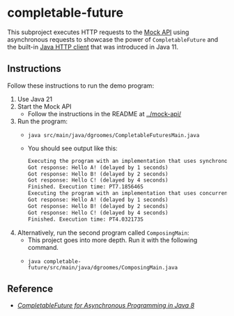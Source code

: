 # completable-future

This subproject executes HTTP requests to the [Mock API](../mock-api) using asynchronous requests to showcase the power
of `CompletableFuture` and the built-in [Java HTTP client](https://openjdk.java.net/groups/net/httpclient/intro.html) 
that was introduced in Java 11.


## Instructions

Follow these instructions to run the demo program:

1. Use Java 21
2. Start the Mock API
    * Follow the instructions in the README at [../mock-api/](../mock-api/)
3. Run the program:
   * ```shell
     java src/main/java/dgroomes/CompletableFuturesMain.java
     ```
   * You should see output like this:
     ```txt
     Executing the program with an implementation that uses synchronously executed HTTP requests. In other words, *no concurrency*.
     Got response: Hello A! (delayed by 1 seconds)
     Got response: Hello B! (delayed by 2 seconds)
     Got response: Hello C! (delayed by 4 seconds)
     Finished. Execution time: PT7.185646S
     Executing the program with an implementation that uses concurrent HTTP requests. Notice how it executes quicker than before.
     Got response: Hello A! (delayed by 1 seconds)
     Got response: Hello B! (delayed by 2 seconds)
     Got response: Hello C! (delayed by 4 seconds)
     Finished. Execution time: PT4.032173S
     ```
4. Alternatively, run the second program called `ComposingMain`:
   * This project goes into more depth. Run it with the following command.
   * ```shell
     java completable-future/src/main/java/dgroomes/ComposingMain.java
     ```


## Reference 

* [*CompletableFuture for Asynchronous Programming in Java 8*](https://community.oracle.com/docs/DOC-995305)
